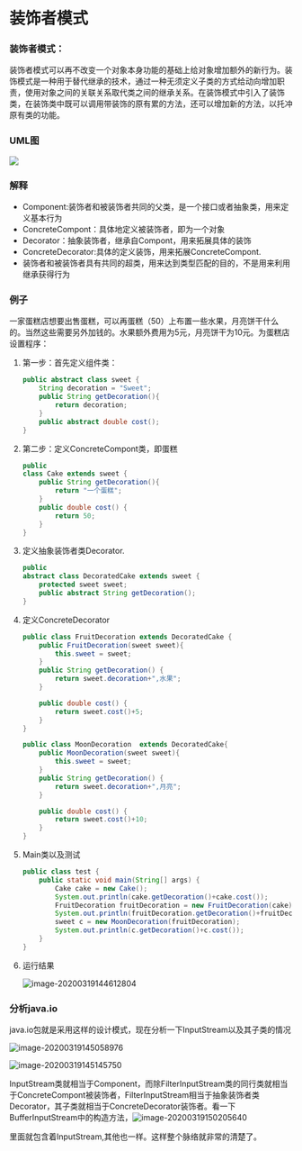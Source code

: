 # 装饰者模式

### 装饰者模式：

​	装饰者模式可以再不改变一个对象本身功能的基础上给对象增加额外的新行为。装饰模式是一种用于替代继承的技术，通过一种无须定义子类的方式给动向增加职责，使用对象之间的关联关系取代类之间的继承关系。在装饰模式中引入了装饰类，在装饰类中既可以调用带装饰的原有累的方法，还可以增加新的方法，以托冲原有类的功能。

### UML图

![](C:\Users\lenovo\Desktop\图片\装饰者模式.webp)

### 解释

- Component:装饰者和被装饰者共同的父类，是一个接口或者抽象类，用来定义基本行为
- ConcreteCompont：具体地定义被装饰者，即为一个对象
- Decorator：抽象装饰者，继承自Compont，用来拓展具体的装饰
- ConcreteDecorator:具体的定义装饰，用来拓展ConcreteCompont.
- 装饰者和被装饰者具有共同的超类，用来达到类型匹配的目的，不是用来利用继承获得行为

### 例子

一家蛋糕店想要出售蛋糕，可以再蛋糕（50）上布置一些水果，月亮饼干什么的。当然这些需要另外加钱的。水果额外费用为5元，月亮饼干为10元。为蛋糕店设置程序：

1. 第一步：首先定义组件类：

   ```java
   public abstract class sweet {
       String decoration = "Sweet";
       public String getDecoration(){
           return decoration;
       }
       public abstract double cost();
   }
   
   
   ```

2. 第二步：定义ConcreteCompont类，即蛋糕

   ```java
   public
   class Cake extends sweet {
       public String getDecoration(){
           return "一个蛋糕";
       }
       public double cost() {
           return 50;
       }
   }
   
   
   ```

3. 定义抽象装饰者类Decorator.

   ```java
   public
   abstract class DecoratedCake extends sweet {
       protected sweet sweet;
       public abstract String getDecoration();
   }
   
   ```

4. 定义ConcreteDecorator

   ```java
   public class FruitDecoration extends DecoratedCake {
       public FruitDecoration(sweet sweet){
           this.sweet = sweet;
       }
       public String getDecoration() {
           return sweet.decoration+",水果";
       }
   
       public double cost() {
           return sweet.cost()+5;
       }
   }
   
   ```

   ```java
   public class MoonDecoration  extends DecoratedCake{
       public MoonDecoration(sweet sweet){
           this.sweet = sweet;
       }
       public String getDecoration() {
           return sweet.decoration+",月亮";
       }
   
       public double cost() {
           return sweet.cost()+10;
       }
   }
   
   ```

5. Main类以及测试

   ```java
   public class test {
       public static void main(String[] args) {
           Cake cake = new Cake();
           System.out.println(cake.getDecoration()+cake.cost());
           FruitDecoration fruitDecoration = new FruitDecoration(cake);
           System.out.println(fruitDecoration.getDecoration()+fruitDecoration.cost());
           sweet c = new MoonDecoration(fruitDecoration);
           System.out.println(c.getDecoration()+c.cost());
       }
   }
   
   ```

6. 运行结果

   ![image-20200319144612804](C:\Users\lenovo\AppData\Roaming\Typora\typora-user-images\image-20200319144612804.png)

### 分析java.io

java.io包就是采用这样的设计模式，现在分析一下InputStream以及其子类的情况

![image-20200319145058976](C:\Users\lenovo\AppData\Roaming\Typora\typora-user-images\image-20200319145058976.png)

![image-20200319145145750](C:\Users\lenovo\AppData\Roaming\Typora\typora-user-images\image-20200319145145750.png)

InputStream类就相当于Component，而除FilterInputStream类的同行类就相当于ConcreteCompont被装饰者，FilterInputStream相当于抽象装饰者类Decorator，其子类就相当于ConcreteDecorator装饰者。看一下BufferInputStream中的构造方法，![image-20200319150205640](C:\Users\lenovo\Desktop\图片\image-20200319150205640.png)

里面就包含着InputStream,其他也一样。这样整个脉络就非常的清楚了。

